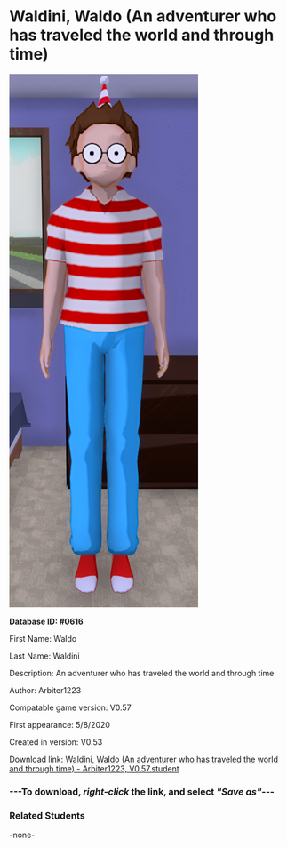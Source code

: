 # Waldini, Waldo (An adventurer who has traveled the world and through time)

<img src="../../Files/Images/Waldini, Waldo (An adventurer who has traveled the world and through time).png" title="Waldini, Waldo (An adventurer who has traveled the world and through time) - Arbiter1223, V0.57">

**Database ID: #0616**

First Name: Waldo

Last Name: Waldini

Description: An adventurer who has traveled the world and through time

Author: Arbiter1223

Compatable game version: V0.57

First appearance: 5/8/2020

Created in version: V0.53

Download link: <a href="https://raw.githubusercontent.com/Arbiter1223/Daigaku-Gurashi-Custom-Students/master/Files/Student%20Files/Waldini%2C%20Waldo%20(An%20adventurer%20who%20has%20traveled%20the%20world%20and%20through%20time)%20-%20Arbiter1223%2C%20V0.57.student">Waldini, Waldo (An adventurer who has traveled the world and through time) - Arbiter1223, V0.57.student</a>

### ---**To download, _right-click_ the link, and select _"Save as"_**---

### Related Students

-none-
